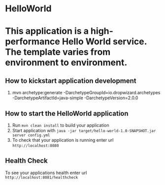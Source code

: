 # HelloWorld

This application is a high-performance Hello World service. The template varies from environment to environment.
=======

How to kickstart application development
---

1. mvn archetype:generate -DarchetypeGroupId=io.dropwizard.archetypes -DarchetypeArtifactId=java-simple -DarchetypeVersion=2.0.0

How to start the HelloWorld application
---

1. Run `mvn clean install` to build your application
1. Start application with `java -jar target/hello-world-1.0-SNAPSHOT.jar server config.yml`
1. To check that your application is running enter url `http://localhost:8080`

Health Check
---

To see your applications health enter url `http://localhost:8081/healthcheck`
